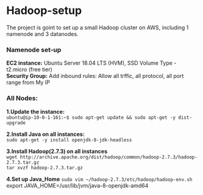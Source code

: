 # Hadoop-setup
The project is goint to set up a small Hadoop cluster on AWS, including 1 namenode and 3 datanodes.

### Namenode set-up
**EC2 instance:** Ubuntu Server 18.04 LTS (HVM), SSD Volume Type - t2.micro (free tier)<br>
**Security Group:** Add inbound rules: Allow all trffic, all protocol, all port range from My IP

### All Nodes:
**1.Update the instance:**
<br>```ubuntu@ip-10-0-1-161:~$ sudo apt-get update && sudo apt-get -y dist-upgrade ```

**2.Install Java on all instances:**
<br>```sudo apt-get -y install openjdk-8-jdk-headless```

**3.Install Hadoop(2.7.3) on all instances**
<br>```wget http://archive.apache.org/dist/hadoop/common/hadoop-2.7.3/hadoop-2.7.3.tar.gz```
<br>```tar xvzf hadoop-2.7.3.tar.gz```

**4.Set up Java_Home**
```sudo vim ~/hadoop-2.7.3/etc/hadoop/hadoop-env.sh```
<br>export JAVA_HOME=/usr/lib/jvm/java-8-openjdk-amd64
